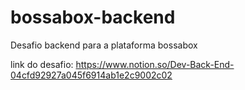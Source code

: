 # bossabox-backend
Desafio backend para a plataforma bossabox

link do desafio: https://www.notion.so/Dev-Back-End-04cfd92927a045f6914ab1e2c9002c02
